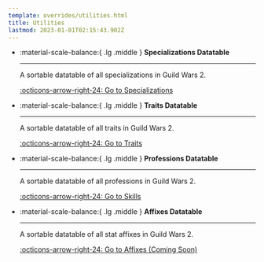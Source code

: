 ```yaml
---
template: overrides/utilities.html
title: Utilities
lastmod: 2023-01-01T02:15:43.902Z
---
```

<div class="grid cards" markdown>

- :material-scale-balance:{ .lg .middle } __Specializations Datatable__

    ---

    A sortable datatable of all specializations in Guild Wars 2.

    [:octicons-arrow-right-24: Go to Specializations](/utilities/api_datatables/specializations)

-   :material-scale-balance:{ .lg .middle } __Traits Datatable__

    ---

    A sortable datatable of all traits in Guild Wars 2.

    [:octicons-arrow-right-24: Go to Traits](/utilities/api_datatables/professions)

-   :material-scale-balance:{ .lg .middle } __Professions Datatable__

    ---

    A sortable datatable of all professions in Guild Wars 2.

    [:octicons-arrow-right-24: Go to Skills](#)

-   :material-scale-balance:{ .lg .middle } __Affixes Datatable__

    ---

    A sortable datatable of all stat affixes in Guild Wars 2.

    [:octicons-arrow-right-24: Go to Affixes (Coming Soon)](#)

</div>